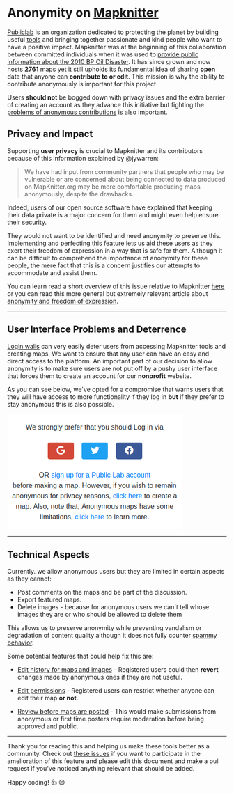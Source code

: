 # Anonymity on [Mapknitter](https://mapknitter.org)

[Publiclab](https://publiclab.org) is an organization dedicated to protecting the planet by building useful [tools](https://github.com/publiclab) and bringing together passionate and kind people who want to have a positive impact. Mapknitter was at the beginning of this collaboration between committed individuals when it was used to [provide public information about the 2010 BP Oil Disaster](https://publiclab.org/wiki/stories). It has since grown and now hosts **2761** maps yet it still upholds its fundamental idea of sharing **open** data that anyone can **contribute to or edit**. This mission is why the ability to contribute anonymously is important for this project. 

Users **should not** be bogged down with privacy issues and the extra barrier of creating an account as they advance this initiative but fighting the [problems of anonymous contributions](https://github.com/publiclab/mapknitter/issues/1029) is also important.

## Privacy and Impact
 Supporting **user privacy** is crucial to Mapknitter and its contributors because of this information explained by @jywarren:

> We have had input from community partners that people who may be  vulnerable or are concerned about being connected to data produced on  MapKnitter.org may be more comfortable producing maps anonymously,  despite the drawbacks. 

Indeed, users of our open source software have explained that keeping their data private is a major concern for them and might even help ensure their security. 

They would not want to be identified and need anonymity to preserve this. Implementing and perfecting this feature lets us aid these users as they exert their freedom of expression in a way that is safe for them. Although it can be difficult to comprehend the importance of anonymity for these people, the mere fact that this is a concern justifies our attempts to accommodate and assist them.

You can learn read a short overview of this issue relative to Mapknitter [here](https://github.com/publiclab/mapknitter/issues/1021#issuecomment-565624601) or you can read this more general but extremely relevant article about [anonymity and freedom of expression](https://www.eff.org/files/filenode/unspecialrapporteurfoe2011-final_3.pdf).

---

## User Interface Problems and Deterrence

[Login walls](https://www.nngroup.com/articles/login-walls/) can very easily deter users from accessing Mapknitter tools and creating maps. We want to ensure that any user can have an easy and direct access to the platform. An important part of our decision to allow anonymity is to make sure users are not put off by a pushy user interface that forces them to create an account for our **nonprofit** website.

As you can see below, we've opted for a compromise that warns users that they will have access to more functionality if they log in **but** if they prefer to stay anonymous this is also possible.

![mapknitter](https://raw.githubusercontent.com/Uzay-G/mapknitter/main/mapknitter-anon.png)

---

## Technical Aspects

Currently. we allow anonymous users but they are limited in certain aspects as they cannot:

- Post comments on the maps and be part of the discussion.
- Export featured maps.
- Delete images - because for anonymous users we can't tell whose images they are or who should be allowed to delete  them

This allows us to preserve anonymity while preventing vandalism or degradation of content quality although it does not fully counter [spammy behavior](https://github.com/publiclab/mapknitter/issues/246). 

Some potential features that could help fix this are:

- [Edit history for maps and images](https://github.com/publiclab/mapknitter/issues/463#issuecomment-478184881) - Registered users could then **revert** changes made by anonymous ones if they are not useful.

- [Edit permissions](https://github.com/publiclab/mapknitter/issues/84#issuecomment-510123139) - Registered users can restrict whether anyone can edit their map **or not**.

- [Review before maps are posted](https://github.com/publiclab/mapknitter/issues/1029) - This would make submissions from anonymous or first time posters require moderation before being approved and public.

---

Thank you for reading this and helping us make these tools better as a community. Check out [these issues](https://github.com/publiclab/mapknitter/issues?page=1&q=is%3Aissue+anonymous&utf8=%E2%9C%93) if you want to participate in the amelioration of this feature and please edit this document and make a pull request if you've noticed anything relevant that should be added.

Happy coding! :+1: :smile:
